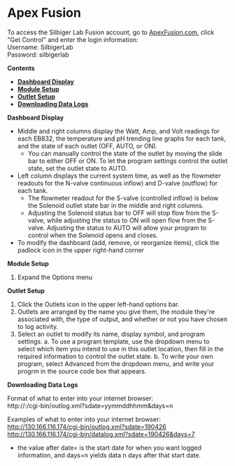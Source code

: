 # Apex Fusion

To access the Silbiger Lab Fusion account, go to [ApexFusion.com](https://apexfusion.com), click "Get Control" and enter the login information:  
Username: SilbigerLab  
Password: silbigerlab

**Contents**  
- [**Dashboard Display**](#Dashboard)  
- [**Module Setup**](#Module_Setup)  
- [**Outlet Setup**](#Outlet_Setup)  
- [**Downloading Data Logs**](#Data_Logs)


<a name="Dashboard"></a> **Dashboard Display**

* Middle and right columns display the Watt, Amp, and Volt readings for each EB832, the temperature and pH trending line graphs for each tank, and the state of each outlet (OFF, AUTO, or ON).
  * You can manually control the state of the outlet by moving the slide bar to either OFF or ON.  To let the program settings control the outlet state, set the outlet state to AUTO.
* Left column displays the current system time, as well as the flowmeter readouts for the N-valve continuous inflow) and D-valve (outflow) for each tank.
  * The flowmeter readout for the S-valve (controlled inflow) is below the Solenoid outlet state bar in the middle and right columns.
  * Adjusting the Solenoid status bar to OFF will stop flow from the S-valve, while adjusting the status to ON will open flow from the S-valve. Adjusting the status to AUTO will allow your program to control when the Solenoid opens and closes.
* To modify the dashboard (add, remove, or reorganize items), click the padlock icon in the upper right-hand corner


<a name="Module_Setup"></a> **Module Setup**

1. Expand the Options menu 


<a name="Outlet_Setup"></a> **Outlet Setup**

1. Click the Outlets icon in the upper left-hand options bar.
2. Outlets are arranged by the name you give them, the module they're associated with, the type of output, and whether or not you have chosen to log activity.
3. Select an outlet to modify its name, display symbol, and program settings.
  a. To use a program template, use the dropdown menu to select which item you intend to use in this outlet location, then fill in the required information to control the outlet state.
  b. To write your own program, select Advanced from the dropdown menu, and write your progrm in the source code box that appears.

<a name="Data_Logs"></a> **Downloading Data Logs**

Format of what to enter into your internet browser:  
http://:/cgi-bin/outlog.xml?sdate=yymmddhhmm&days=n

Examples of what to enter into your internet browser:  
http://130.166.116.174/cgi-bin/outlog.xml?sdate=190426  
http://130.166.116.174/cgi-bin/datalog.xml?sdate=190426&days=7  

* the value after date= is the start date for when you want logged information, and days=n yields data n days after that start date.

